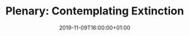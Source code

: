 ---
title: "Plenary: Contemplating Extinction"
event: "Green Christian AGM"
location:
address:
  street:
  city: London
  region:
  postcode:
  country: United Kingdom
summary: 
date: 2019-11-09T16:00:00+01:00
publishDate: 2020-05-04T19:46:37+01:00

authors: ["jeremy", "Stefan Skrimshire"]
---